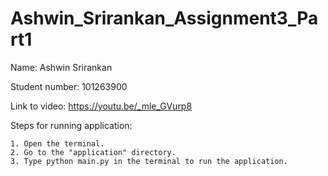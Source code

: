 # Ashwin_Srirankan_Assignment3_Part1
Name: Ashwin Srirankan

Student number: 101263900

Link to video: https://youtu.be/_mle_GVurp8

Steps for running application:

    1. Open the terminal.
    2. Go to the "application" directory.
    3. Type python main.py in the terminal to run the application.
